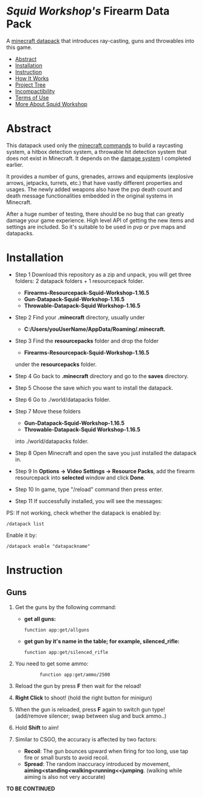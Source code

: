 # _Squid Workshop's_ Firearm Data Pack
A [minecraft datapack](https://minecraft.fandom.com/wiki/Data_Pack]) that introduces ray-casting, guns and throwables into this game.

- [Abstract](#Abstract)
- [Installation](#installation)
- [Instruction](#Instruction)
- [How It Works](#How-It-Works)
- [Project Tree](#Project-Tree)
- [Incompactibility](#Incompactibility)
- [Terms of Use](#Terms-of-Use)
- [More About Squid Workshop](#More-About-Squid-Workshop)

# Abstract
This datapack used only the [minecraft commands](https://minecraft.fandom.com/wiki/Commands) to build a raycasting system, a hitbox detection system, a throwable hit detection system that does not exist in Minecraft. It depends on the [damage system](https://github.com/DaveHJT/Damage-Minecraft-Squid-Workshop-Project) I completed earlier.

It provides a number of guns, grenades, arrows and equipments (explosive arrows, jetpacks, turrets, etc.) that have vastly different  properties and usages. The newly added weapons also have the pvp death count and death message functionalities embedded in the original systems in Minecraft.

After a huge number of testing, there should be no bug that can greatly damage your game experience. High level API of getting the new items and settings are included. So it's suitable to be used in pvp or pve maps and datapacks.


# Installation
- Step 1 Download this repository as a zip and unpack, you will get three folders: 2 datapack folders + 1 resourcepack folder.
	- **Firearms-Resourcepack-Squid-Workshop-1.16.5**
	- **Gun-Datapack-Squid-Workshop-1.16.5**
	- **Throwable-Datapack-Squid Workshop-1.16.5**
- Step 2 Find  your **.minecraft** directory, usually under
	- **C:/Users/youUserName/AppData/Roaming/.minecraft.**
- Step 3 Find the **resourcepacks** folder and drop the folder
	- **Firearms-Resourcepack-Squid-Workshop-1.16.5**
	
	under the **resourcepacks** folder.
- Step 4 Go back to **.minecraft** directory and go to the **saves** directory.
- Step 5 Choose the save which you want to install the datapack.
- Step 6 Go to ./world/datapacks folder.
- Step 7 Move these folders
	- **Gun-Datapack-Squid-Workshop-1.16.5**
	- **Throwable-Datapack-Squid Workshop-1.16.5**

	 into ./world/datapacks folder.
- Step 8 Open Minecraft and open the save you just installed the datapack in.
- Step 9 In **Options -> Video Settings -> Resource Packs**, add the firearm resourcepack into **selected** window and click **Done**.
- Step 10 In game, type "/reload" command then press enter.
- Step 11 If successfully installed, you will see the messages: 

PS: If not working, check whether the datapack is enabled by:

	/datapack list
Enable it by:

	/datapack enable "datapackname"
  
# Instruction
## Guns
1. Get the guns by the following command:
	*	**get all guns:**			

			function app:get/allguns
	*	**get gun by it's name in the table; for example, silenced_rifle:**			

			function app:get/silenced_rifle



2. You need to get some ammo:

				function app:get/ammo/2500

3. Reload the gun by press **F** then wait for the reload! 
4. **Right Click** to shoot! (hold the right button for minigun)
5. When the gun is reloaded, press **F** again to switch gun type!(add/remove silencer; swap between slug and buck ammo..)
6. Hold **Shift** to aim!
7. Similar to CSGO, the accuracy is affected by two factors:
	* **Recoil**: The gun bounces upward when firing for too long, use tap fire or small bursts to avoid recoil.
	*  **Spread**: The random inaccuracy introduced by movement, **aiming<standing<walking<running<<jumping**. (walking while aiming is also not very accurate)



**TO BE CONTINUED**
